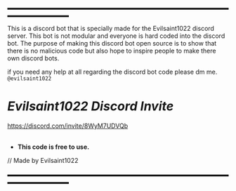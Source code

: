 ▬▬▬▬▬▬▬▬▬▬▬▬▬▬▬▬▬▬▬▬▬▬▬▬▬▬▬▬▬▬▬▬▬▬▬▬▬▬▬▬▬▬▬▬▬▬

This is a discord bot that is specially made for the Evilsaint1022 discord server. This bot is not modular and everyone is hard coded into the discord bot.
The purpose of making this discord bot open source is to show that there is no malicious code but also hope to inspire people to make there own discord bots.

if you need any help at all regarding the discord bot code please dm me.   
`@evilsaint1022`

# _Evilsaint1022 Discord Invite_   
https://discord.com/invite/8WyM7UDVQb                              
‎ 
‎ 
- **This code is free to use.**

// Made by Evilsaint1022

▬▬▬▬▬▬▬▬▬▬▬▬▬▬▬▬▬▬▬▬▬▬▬▬▬▬▬▬▬▬▬▬▬▬▬▬▬▬▬▬▬▬▬▬▬▬
